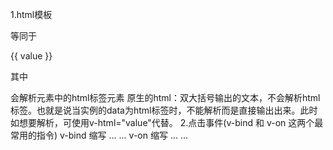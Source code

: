 1.html模板
<p v-text="value"></p>等同于<p>{{ value }}</p>
其中<p v-html="value"></p>会解析元素中的html标签元素
原生的html：双大括号输出的文本，不会解析html标签。也就是说当实例的data为html标签时，不能解析而是直接输出出来。此时如想要解析，可使用v-html="value"代替。
2.点击事件(v-bind 和 v-on 这两个最常用的指令)
v-bind 缩写
<!-- 完整语法 -->
<a v-bind:href="url">...</a>
<!-- 缩写 -->
<a :href="url">...</a>
v-on 缩写
<!-- 完整语法 -->
<a v-on:click="doSomething">...</a>
<!-- 缩写 -->
<a @click="doSomething">...</a>
